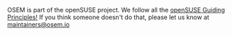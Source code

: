 OSEM is part of the openSUSE project. We follow all the [openSUSE Guiding Principles!](http://en.opensuse.org/openSUSE:Guiding_principles) If you think someone doesn't do that, please let us know at maintainers@osem.io
